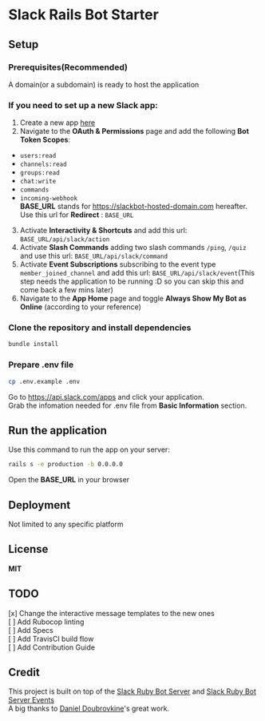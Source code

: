 # Slack Rails Bot Starter

## Setup

### Prerequisites(Recommended)

A domain(or a subdomain) is ready to host the application

### If you need to set up a new Slack app:

1. Create a new app [here](https://api.slack.com/apps?new_app=1)
2. Navigate to the **OAuth & Permissions** page and add the following **Bot Token Scopes**: 
- `users:read`
- `channels:read`
- `groups:read`
- `chat:write`
- `commands`
- `incoming-webhook`  
  **BASE_URL** stands for https://slackbot-hosted-domain.com hereafter.  
  Use this url for **Redirect** : `BASE_URL`
3. Activate **Interactivity & Shortcuts** and add this url: `BASE_URL/api/slack/action` 
4. Activate **Slash Commands** adding two slash commands `/ping`, `/quiz` and use this url: `BASE_URL/api/slack/command`
5. Activate **Event Subscriptions** subscribing to the event type `member_joined_channel` and add this url: `BASE_URL/api/slack/event`(This step needs the application to be running :D so you can skip this and come back a few mins later)
6. Navigate to the **App Home** page and toggle **Always Show My Bot as Online** (according to your reference)

### Clone the repository and install dependencies

```bash
bundle install
```

### Prepare .env file

```bash
cp .env.example .env
```
Go to https://api.slack.com/apps and click your application.  
Grab the infomation needed for .env file from **Basic Information** section.

## Run the application

Use this command to run the app on your server:
```bash
rails s -e production -b 0.0.0.0
```
Open the **BASE_URL** in your browser

## Deployment

Not limited to any specific platform

## License

**MIT**

## TODO

[x] Change the interactive message templates to the new ones  
[ ] Add Rubocop linting  
[ ] Add Specs  
[ ] Add TravisCI build flow  
[ ] Add Contribution Guide  

## Credit
This project is built on top of the [Slack Ruby Bot Server](https://github.com/slack-ruby/slack-ruby-bot-server) and [Slack Ruby Bot Server Events](https://github.com/slack-ruby/slack-ruby-bot-server-events)  
A big thanks to [Daniel Doubrovkine](https://github.com/dblock)'s great work.
